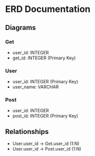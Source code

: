 # ERD Documentation

## Diagrams

### Get
- user_id: INTEGER
- get_id: INTEGER (Primary Key)

### User
- user_id: INTEGER (Primary Key)
- user_name: VARCHAR

### Post
- user_id: INTEGER
- post_id: INTEGER (Primary Key)

## Relationships

- User.user_id -> Get.user_id (1:N)
- User.user_id -> Post.user_id (1:N)